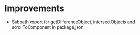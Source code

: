 # Improvements
- Subpath export for getDifferenceObject, intersectObjects and scrollToComponent in package,json
